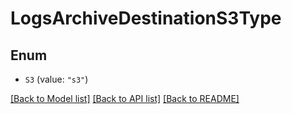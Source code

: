 # LogsArchiveDestinationS3Type

## Enum


* `S3` (value: `"s3"`)


[[Back to Model list]](../README.md#documentation-for-models) [[Back to API list]](../README.md#documentation-for-api-endpoints) [[Back to README]](../README.md)


